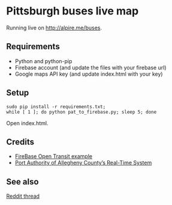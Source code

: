 # Pittsburgh buses live map

Running live on http://alpire.me/buses.

## Requirements

* Python and python-pip
* Firebase account (and update the files with your firebase url)
* Google maps API key (and update index.html with your key)

## Setup

```
sudo pip install -r requirements.txt;
while [ 1 ]; do python pat_to_firebase.py; sleep 5; done
```

Open index.html.

## Credits

* [FireBase Open Transit example](https://www.firebase.com/docs/open-data/transit.html)
* [Port Authority of Allegheny County’s Real-Time System](http://realtime.portauthority.org/bustime/home.jsp)

## See also

[Reddit thread](http://www.reddit.com/r/pittsburgh/comments/2iyoja/live_bustracking_map/)
